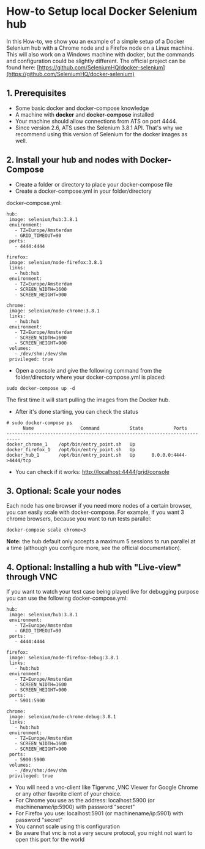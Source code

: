 # How-to Setup local Docker Selenium hub #

In this How-to, we show you an example of a simple setup of a Docker Selenium hub with a Chrome node and a Firefox node on a Linux machine. This will also work on a Windows machine with docker, but the commands and configuration could be slightly different. The official project can be found here: [https://github.com/SeleniumHQ/docker-selenium](https://github.com/SeleniumHQ/docker-selenium)

## 1. Prerequisites ##

- Some basic docker and docker-compose knowledge
- A machine with **docker** and **docker-compose** installed
- Your machine should allow connections from ATS on port 4444.
- Since version 2.6, ATS uses the Selenium 3.8.1 API. That's why we recommend using this version of Selenium for the docker images as well.


## 2. Install your hub and nodes with Docker-Compose ##

- Create a folder or directory to place your docker-compose file
- Create a docker-compose.yml in your folder/directory

docker-compose.yml:

    hub: 
     image: selenium/hub:3.8.1
     environment:
       - TZ=Europe/Amsterdam
       - GRID_TIMEOUT=90
     ports:
       - 4444:4444
    
    firefox:
     image: selenium/node-firefox:3.8.1
     links:
       - hub:hub
     environment:
       - TZ=Europe/Amsterdam
       - SCREEN_WIDTH=1600
       - SCREEN_HEIGHT=900
    
    chrome:
     image: selenium/node-chrome:3.8.1
     links:
       - hub:hub
     environment:
       - TZ=Europe/Amsterdam
       - SCREEN_WIDTH=1600
       - SCREEN_HEIGHT=900
     volumes:
       - /dev/shm:/dev/shm
     privileged: true

- Open a console and give the following command from the folder/directory where your docker-compose.yml is placed:

```
sudo docker-compose up -d
```

The first time it will start pulling the images from the Docker hub.

- After it's done starting, you can check the status

```
# sudo docker-compose ps
      Name                 Command           State           Ports         
---------------------------------------------------------------------------
docker_chrome_1    /opt/bin/entry_point.sh   Up                            
docker_firefox_1   /opt/bin/entry_point.sh   Up                            
docker_hub_1       /opt/bin/entry_point.sh   Up      0.0.0.0:4444->4444/tcp
```

- You can check if it works: [http://localhost:4444/grid/console](http://localhost:4444/grid/console)

## 3. Optional: Scale your nodes ##

Each node has one browser if you need more nodes of a certain browser, you can easily scale with docker-compose. For example, if you want 3 chrome browsers, because you want to run tests parallel:

```
docker-compose scale chrome=3
```

**Note:** the hub default only accepts a maximum 5 sessions to run parallel at a time (although you configure more, see the official documentation).

## 4. Optional: Installing a hub with "Live-view" through VNC ##

If you want to watch your test case being played live for debugging purpose you can use the following docker-compose.yml:

    hub: 
     image: selenium/hub:3.8.1
     environment:
       - TZ=Europe/Amsterdam
       - GRID_TIMEOUT=90
     ports:
       - 4444:4444
    
    firefox:
     image: selenium/node-firefox-debug:3.8.1
     links:
       - hub:hub
     environment:
       - TZ=Europe/Amsterdam
       - SCREEN_WIDTH=1600
       - SCREEN_HEIGHT=900
     ports:
       - 5901:5900
    
    chrome:
     image: selenium/node-chrome-debug:3.8.1
     links:
       - hub:hub
     environment:
       - TZ=Europe/Amsterdam
       - SCREEN_WIDTH=1600
       - SCREEN_HEIGHT=900
     ports:
       - 5900:5900
     volumes:
       - /dev/shm:/dev/shm
     privileged: true

- You will need a vnc-client like Tigervnc ,VNC Viewer for Google Chrome or any other favorite client of your choice.
- For Chrome you use as the address: localhost:5900 (or machinename/ip:5900) with password "secret"
- For Firefox you use: localhost:5901 (or machinename/ip:5901) with password "secret"
- You cannot scale using this configuration
- Be aware that vnc is not a very secure protocol, you might not want to open this port for the world
